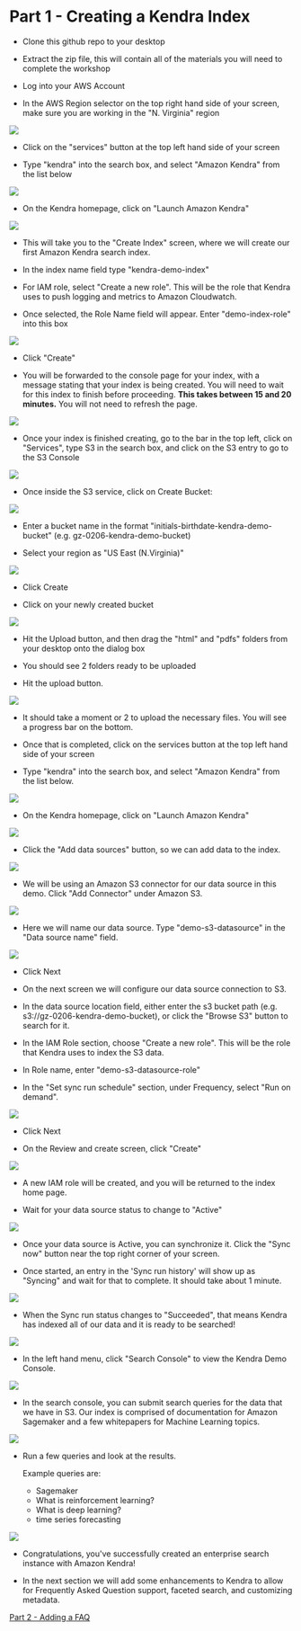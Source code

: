 # Part 1 - Creating a Kendra Index

- Clone this github repo to your desktop

- Extract the zip file, this will contain all of the materials you will need to complete the workshop

- Log into your AWS Account

- In the AWS Region selector on the top right hand side of your screen, make sure you are working in the "N. Virginia" region 

![](https://github.com/giuseppe-zappia/amazon-kendra-workshop/blob/master/images/Screen%20Shot%202020-02-24%20at%202.39.12%20PM.png)

- Click on the "services" button at the top left hand side of your screen

- Type "kendra" into the search box, and select "Amazon Kendra" from the list below


![](https://github.com/giuseppe-zappia/amazon-kendra-workshop/blob/master/images/Screen%20Shot%202020-02-20%20at%204.01.40%20PM.png)


- On the Kendra homepage, click on "Launch Amazon Kendra"


![](https://github.com/giuseppe-zappia/amazon-kendra-workshop/blob/master/images/Screen%20Shot%202020-02-20%20at%204.02.31%20PM.png)


- This will take you to the "Create Index" screen, where we will create our first Amazon Kendra search index.

- In the index name field type "kendra-demo-index"

- For IAM role, select "Create a new role". This will be the role that Kendra uses to push logging and metrics to Amazon Cloudwatch.

- Once selected, the Role Name field will appear. Enter "demo-index-role" into this box

![](https://github.com/giuseppe-zappia/amazon-kendra-workshop/blob/master/images/Screen%20Shot%202020-02-20%20at%204.05.20%20PM.png)

- Click "Create"

- You will be forwarded to the console page for your index, with a message stating that your index is being created. You will need to wait for this index to finish before proceeding. **This takes between 15 and 20 minutes.** You will not need to refresh the page.

![](https://github.com/giuseppe-zappia/amazon-kendra-workshop/blob/master/images/Screen%20Shot%202020-02-20%20at%204.06.40%20PM.png)

- Once your index is finished creating, go to the bar in the top left, click on "Services", type S3 in the search box, and click on the S3 entry to go to the S3 Console


![](https://github.com/giuseppe-zappia/amazon-kendra-workshop/blob/master/images/Screen%20Shot%202020-02-20%20at%203.51.43%20PM.png)


- Once inside the S3 service, click on Create Bucket:


![](https://github.com/giuseppe-zappia/amazon-kendra-workshop/blob/master/images/Screen%20Shot%202020-02-20%20at%203.52.25%20PM.png)


- Enter a bucket name in the format "initials-birthdate-kendra-demo-bucket" (e.g. gz-0206-kendra-demo-bucket)

- Select your region as "US East (N.Virginia)"


![](https://github.com/giuseppe-zappia/amazon-kendra-workshop/blob/master/images/Screen%20Shot%202020-02-20%20at%203.55.37%20PM.png)


- Click Create

- Click on your newly created bucket


![](https://github.com/giuseppe-zappia/amazon-kendra-workshop/blob/master/images/Screen%20Shot%202020-02-20%20at%203.56.41%20PM.png)


- Hit the Upload button, and then drag the "html" and "pdfs" folders from your desktop onto the dialog box

- You should see 2 folders ready to be uploaded

- Hit the upload button.


![](https://github.com/giuseppe-zappia/amazon-kendra-workshop/blob/master/images/Screen%20Shot%202020-02-20%20at%203.58.05%20PM.png)


- It should take a moment or 2 to upload the necessary files. You will see a progress bar on the bottom.

- Once that is completed, click on the services button at the top left hand side of your screen

- Type "kendra" into the search box, and select "Amazon Kendra" from the list below.


![](https://github.com/giuseppe-zappia/amazon-kendra-workshop/blob/master/images/Screen%20Shot%202020-02-20%20at%204.01.40%20PM.png)


- On the Kendra homepage, click on "Launch Amazon Kendra"

![](https://github.com/giuseppe-zappia/amazon-kendra-workshop/blob/master/images/Screen%20Shot%202020-02-20%20at%204.02.31%20PM.png)


- Click the "Add data sources" button, so we can add data to the index.


![](https://github.com/giuseppe-zappia/amazon-kendra-workshop/blob/master/images/Screen%20Shot%202020-02-20%20at%205.03.05%20PM.png)


- We will be using an Amazon S3 connector for our data source in this demo. Click "Add Connector" under Amazon S3.


![](https://github.com/giuseppe-zappia/amazon-kendra-workshop/blob/master/images/Screen%20Shot%202020-02-20%20at%205.03.59%20PM.png)


- Here we will name our data source. Type "demo-s3-datasource" in the "Data source name" field.


![](https://github.com/giuseppe-zappia/amazon-kendra-workshop/blob/master/images/Screen%20Shot%202020-02-20%20at%205.06.33%20PM.png)


- Click Next

- On the next screen we will configure our data source connection to S3.

- In the data source location field, either enter the s3 bucket path (e.g. s3://gz-0206-kendra-demo-bucket), or click the "Browse S3" button to search for it.

- In the IAM Role section, choose "Create a new role". This will be the role that Kendra uses to index the S3 data.

- In Role name, enter "demo-s3-datasource-role"

- In the "Set sync run schedule" section, under Frequency, select "Run on demand".


![](https://github.com/giuseppe-zappia/amazon-kendra-workshop/blob/master/images/Screen%20Shot%202020-02-20%20at%205.11.47%20PM.png)


- Click Next

- On the Review and create screen, click "Create"


![](https://github.com/giuseppe-zappia/amazon-kendra-workshop/blob/master/images/Screen%20Shot%202020-02-20%20at%205.12.31%20PM.png)


- A new IAM role will be created, and you will be returned to the index home page.

- Wait for your data source status to change to "Active"

![](https://github.com/giuseppe-zappia/amazon-kendra-workshop/blob/master/images/Screen%20Shot%202020-02-20%20at%205.14.04%20PM.png)

- Once your data source is Active, you can synchronize it. Click the "Sync now" button near the top right corner of your screen.

- Once started, an entry in the 'Sync run history' will show up as "Syncing" and wait for that to complete. It should take about 1 minute.


![](https://github.com/giuseppe-zappia/amazon-kendra-workshop/blob/master/images/Screen%20Shot%202020-02-20%20at%205.15.19%20PM.png)


- When the Sync run status changes to "Succeeded", that means Kendra has indexed all of our data and it is ready to be searched!


![](https://github.com/giuseppe-zappia/amazon-kendra-workshop/blob/master/images/Screen%20Shot%202020-02-20%20at%205.19.10%20PM.png)


- In the left hand menu, click "Search Console" to view the Kendra Demo Console.


![](https://github.com/giuseppe-zappia/amazon-kendra-workshop/blob/master/images/Screen%20Shot%202020-02-20%20at%206.42.38%20PM.png)


- In the search console, you can submit search queries for the data that we have in S3. Our index is comprised of documentation for Amazon Sagemaker and a few whitepapers for Machine Learning topics.


![](https://github.com/giuseppe-zappia/amazon-kendra-workshop/blob/master/images/Screen%20Shot%202020-02-20%20at%205.22.39%20PM.png)


- Run a few queries and look at the results. 
  
  Example queries are:

  - Sagemaker
  - What is reinforcement learning?
  - What is deep learning?
  - time series forecasting


![](https://github.com/giuseppe-zappia/amazon-kendra-workshop/blob/master/images/Screen%20Shot%202020-02-20%20at%205.34.52%20PM.png)


- Congratulations, you've successfully created an enterprise search instance with Amazon Kendra!

- In the next section we will add some enhancements to Kendra to allow for Frequently Asked Question support, faceted search, and customizing metadata.


[Part 2 - Adding a FAQ](https://github.com/giuseppe-zappia/amazon-kendra-workshop/blob/master/Part%202%20-%20Adding%20a%20FAQ.md)
